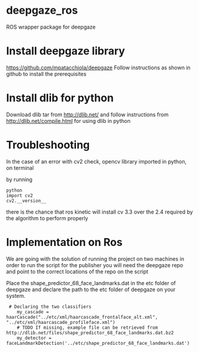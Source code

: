 # deepgaze_ros
ROS wrapper package for deepgaze 

# Install deepgaze library 

https://github.com/mpatacchiola/deepgaze
Follow instructions as shown in github to install the prerequisites 

# Install dlib for python
Download dlib tar from http://dlib.net/ and 
follow instructions from http://dlib.net/compile.html for using dlib in python

# Troubleshooting

In the case of an error with cv2 check, opencv library imported in python, on terminal 

by running

```shell
python
import cv2
cv2.__version__
```

there is the chance that ros kinetic will install cv 3.3 over the 2.4 required by the algorithm to perform properly 

# Implementation on Ros

We are going with the solution of running the project on two machines 
in order to run the script for the publisher you will need the deepgaze repo
and point to the correct locations of the repo on the script 

Place the shape_predictor_68_face_landmarks.dat in the etc folder of deepgaze 
and declare the path to the etc folder of deepgaze on your system. 

```shell
 # Declaring the two classifiers
    my_cascade = haarCascade("../etc/xml/haarcascade_frontalface_alt.xml", "../etc/xml/haarcascade_profileface.xml")
    # TODO If missing, example file can be retrieved from http://dlib.net/files/shape_predictor_68_face_landmarks.dat.bz2
    my_detector = faceLandmarkDetection('../etc/shape_predictor_68_face_landmarks.dat')
```
